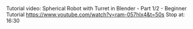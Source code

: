 Tutorial video:
Spherical Robot with Turret in Blender - Part 1/2 - Beginner Tutorial
https://www.youtube.com/watch?v=ram-057hlx4&t=50s
Stop at: 16:30
